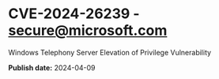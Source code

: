 # CVE-2024-26239 - secure@microsoft.com

Windows Telephony Server Elevation of Privilege Vulnerability

**Publish date:** 2024-04-09
